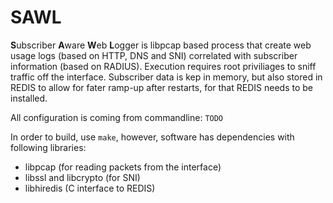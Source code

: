 # SAWL
**S**ubscriber **A**ware **W**eb **L**ogger is libpcap based process that create web usage logs (based on HTTP, DNS and SNI) correlated with subscriber information (based on RADIUS).
Execution requires root priviliages to sniff traffic off the interface. Subscriber data is kep in memory, but also stored in REDIS to allow for fater ramp-up after restarts, for that REDIS needs to be installed.

All configuration is coming from commandline:
`TODO`

In order to build, use `make`, however, software has dependencies with following libraries:
* libpcap (for reading packets from the interface)
* libssl and libcrypto (for SNI)
* libhiredis (C interface to REDIS)
